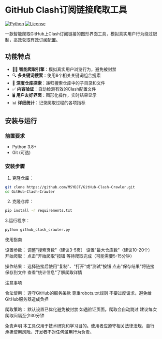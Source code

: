 # GitHub Clash订阅链接爬取工具

[![Python](https://img.shields.io/badge/Python-3.8%2B-blue)](https://python.org)
[![License](https://img.shields.io/badge/License-MIT-green)](LICENSE)

一款智能爬取GitHub上Clash订阅链接的图形界面工具，模拟真实用户行为绕过限制，高效获取有效订阅配置。

## 功能特点

- 🕵️‍♂️ **智能爬取引擎**：模拟真实用户浏览行为，避免被封禁
- 🔍 **多关键词搜索**：使用8个相关关键词组合搜索
- 📂 **深度仓库探索**：递归搜索仓库中的子目录和文件
- ✅ **内容验证**：自动检测有效的Clash配置文件
- 🖥️ **用户友好界面**：图形化操作，实时结果显示
- 📊 **详细统计**：记录爬取过程的各项指标

## 安装与运行

### 前置要求
- Python 3.8+
- Git (可选)

### 安装步骤
1. 克隆仓库：
```bash
git clone https://github.com/MSYDJT/GitHub-Clash-Crawler.git
cd GitHub-Clash-Crawler
```
2. 克隆仓库：
```bash
pip install -r requirements.txt
```
3.运行程序：
```bash
python github_clash_crawler.py
```
使用指南

设置参数：
调整"搜索页数"（建议3-5页）
设置"最大仓库数"（建议10-20个）
开始爬取：
点击"开始爬取"按钮
等待爬取完成（可能需要5-15分钟）

操作结果：
选择链接后使用"复制"、"打开"或"测试"按钮
点击"保存结果"将链接保存到文件
查看"统计信息"了解爬取详情

注意事项

合法使用：
遵守GitHub的服务条款
尊重robots.txt规则
不要过度请求，避免给GitHub服务器造成负担

爬取策略：
默认设置已优化避免被封禁
如遇验证页面，爬取会自动跳过
建议每次爬取间隔至少30分钟

免责声明
本工具仅用于技术研究和学习目的。使用者应遵守相关法律法规，自行承担使用风险。开发者不对任何滥用行为负责。
